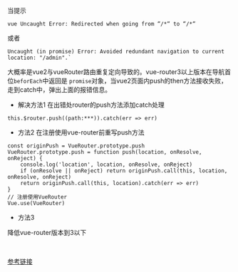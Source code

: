 当提示 

```
vue Uncaught Error: Redirected when going from “/*“ to “/*“
```
或者
```
Uncaught (in promise) Error: Avoided redundant navigation to current location: "/admin".`
```
大概率是vue2与vueRouter路由重复定向导致的。vue-router3以上版本在导航首位`beforEach`中返回是 `promise`对象，当vue2页面内push的then方法接收失败，走到catch中，弹出上面的报错信息。

* 解决方法1
在出错处router的push方法添加catch处理

```
this.$router.push((path:***)).catch(err => err)
```
* 方法2
在注册使用vue-router前重写push方法
```
const originPush = VueRouter.prototype.push
VueRouter.prototype.push = function push(location, onResolve, onReject) {
	console.log('location', location, onResolve, onReject)
	if (onResolve || onReject) return originPush.call(this, location, onResolve, onReject)
	return originPush.call(this, location).catch(err => err)
}
// 注册使用VueRouter
Vue.use(VueRouter)
```
* 方法3
  
降低vue-router版本到3以下

<br>

[参考链接](https://github.com/vuejs/vue-router/issues/2881)